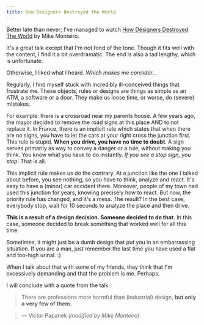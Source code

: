 ```yaml
---
title: How Designers Destroyed The World
---
```


Better late than never; I've managed to watch [How Designers Destroyed The World](https://vimeo.com/68470326) by Mike Monteiro.

It's a great talk except that I'm not fond of the tone. Though it fits well with the content, I find it a bit overdramatic. The end is also a tad lengthy, which is unfortunate.

Otherwise, I liked what I heard. _Which makes me consider…_

Regularly, I find myself stuck with incredibly ill-conceived things that frustrate me. These objects, rules or designs are things as simple as an ATM, a software or a door. They make us loose time, or worse, do (severe) mistakes.

For example: there is a crossroad near my parents house. A few years ago, the mayor decided to remove the road signs at this place AND to not replace it. In France, there is an implicit rule which states that when there are no signs, you have to let the cars at your right cross the junction first. This rule is stupid. **When you drive, you have no time to doubt**. A sign serves primarily as way to convey a danger or a rule, without making you think. You know what you have to do instantly. _If you see a stop sign, you stop_. That is all.

This implicit rule makes us do the contrary. At a junction like the one I talked about before, you see nothing, so you have to think, analyze and react. It's easy to have a (minor) car accident there. Moreover, people of my town had used this junction for years, knowing precisely how to react. But now, the priority rule has changed, and it's a mess. The result? In the best case, everybody stop, wait for 10 seconds to analyze the place and then drive.

**This is a result of a design decision. Someone decided to do that.** In this case, someone decided to break something that worked well for all this time.

Sometimes, it might just be a dumb design that put you in an embarrassing situation. If you are a man, just remember the last time you have used a flat and too-high urinal. :)

When I talk about that with some of my friends, they think that I'm excessively demanding and that the problem is me. Perhaps.

I will conclude with a quote from the talk:

> There are professions more harmful than (industrial) design, **but only a very few of them.**

> — Victor Papanek _(modified by Mike Monteiro)_
